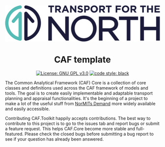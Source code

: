 ![Transport for the North Logo](https://github.com/Transport-for-the-North/caf.toolkit/blob/main/docs/TFN_Landscape_Colour_CMYK.png)

<h1 align="center">CAF template</h1>

[//]: # (Use the below and update URLs to add more badges when deploying)

[//]: # (<a href="https://pypi.org/project/caf.toolkit/"><img alt="Supported Python versions" src="https://img.shields.io/pypi/pyversions/caf.package.svg?style=flat-square"></a>)

[//]: # (<a href="https://pypi.org/project/caf.toolkit/"><img alt="Latest release" src="https://img.shields.io/github/release/transport-for-the-north/caf.package.svg?style=flat-square&maxAge=86400"></a>)

[//]: # (<a href="https://app.codecov.io/gh/Transport-for-the-North/caf.toolkit"><img alt="Coverage" src="https://img.shields.io/codecov/c/github/transport-for-the-north/caf.package.svg?branch=master&style=flat-square&logo=CodeCov"></a>)

[//]: # (<a href="https://github.com/Transport-for-the-North/caf.toolkit/actions?query=event%3Apush"><img alt="Testing Badge" src="https://img.shields.io/github/actions/workflow/status/transport-for-the-north/caf.toolkit/tests.yml?style=flat-square&logo=GitHub&label=Tests"></a>)


<p align="center">
<a href="https://www.gnu.org/licenses/gpl-3.0.en.html"><img alt="License: GNU GPL v3.0" src="https://img.shields.io/badge/license-GPLv3-blueviolet.svg?style=flat-square"></a>
<a href="https://github.com/psf/black"><img alt="code style: black" src="https://img.shields.io/badge/code%20format-black-000000.svg"></a>
</p>


The Common Analytical Framework (CAF) Core is a collection of core classes and 
definitions used across the CAF framework of models and tools. The goal is to 
create easily implementable and adaptable transport planning and appraisal 
functionalities. It's the beginning of a project to make a lot of the useful
stuff from 
[NorMITs Demand](https://github.com/Transport-for-the-North/NorMITs-Demand)
more widely available and easily accessible.

Contributing
CAF.Toolkit happily accepts contributions.
The best way to contribute to this project is to go to the issues tab and 
report bugs or submit a feature request. This helps CAF.Core become more 
stable and full-featured. Please check the closed bugs before 
submitting a bug report to see if your question has already been answered.

